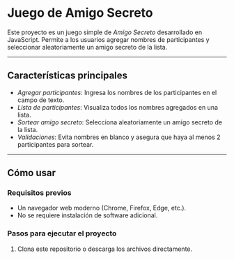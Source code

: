 # Juego de Amigo Secreto

Este proyecto es un juego simple de *Amigo Secreto* desarrollado en JavaScript. Permite a los usuarios agregar nombres de participantes y seleccionar aleatoriamente un amigo secreto de la lista. 

---

## Características principales
- *Agregar participantes*: Ingresa los nombres de los participantes en el campo de texto.
- *Lista de participantes*: Visualiza todos los nombres agregados en una lista.
- *Sortear amigo secreto*: Selecciona aleatoriamente un amigo secreto de la lista.
- *Validaciones*: Evita nombres en blanco y asegura que haya al menos 2 participantes para sortear.

---

## Cómo usar

### Requisitos previos
- Un navegador web moderno (Chrome, Firefox, Edge, etc.).
- No se requiere instalación de software adicional.

### Pasos para ejecutar el proyecto
1. Clona este repositorio o descarga los archivos directamente.
